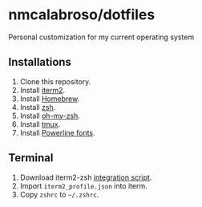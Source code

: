 # nmcalabroso/dotfiles
Personal customization for my current operating system

## Installations
1. Clone this repository.
2. Install [iterm2](https://iterm2.com).
3. Install [Homebrew](https://brew.sh).
4. Install [zsh](https://gist.github.com/derhuerst/12a1558a4b408b3b2b6e#step-2--install-zsh).
5. Install [oh-my-zsh](https://ohmyz.sh).
6. Install [tmux](http://macappstore.org/tmux/).
7. Install [Powerline fonts](https://github.com/powerline/fonts).

## Terminal
1. Download iterm2-zsh [integration script](https://www.iterm2.com/documentation-shell-integration.html).
2. Import `iterm2_profile.json` into iterm.
3. Copy `zshrc` to `~/.zshrc`.
